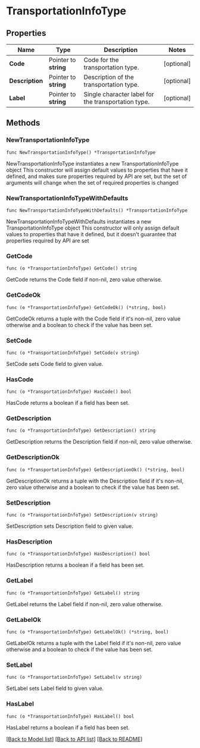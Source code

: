# TransportationInfoType

## Properties

Name | Type | Description | Notes
------------ | ------------- | ------------- | -------------
**Code** | Pointer to **string** | Code for the transportation type. | [optional] 
**Description** | Pointer to **string** | Description of the transportation type. | [optional] 
**Label** | Pointer to **string** | Single character label for the transportation type. | [optional] 

## Methods

### NewTransportationInfoType

`func NewTransportationInfoType() *TransportationInfoType`

NewTransportationInfoType instantiates a new TransportationInfoType object
This constructor will assign default values to properties that have it defined,
and makes sure properties required by API are set, but the set of arguments
will change when the set of required properties is changed

### NewTransportationInfoTypeWithDefaults

`func NewTransportationInfoTypeWithDefaults() *TransportationInfoType`

NewTransportationInfoTypeWithDefaults instantiates a new TransportationInfoType object
This constructor will only assign default values to properties that have it defined,
but it doesn't guarantee that properties required by API are set

### GetCode

`func (o *TransportationInfoType) GetCode() string`

GetCode returns the Code field if non-nil, zero value otherwise.

### GetCodeOk

`func (o *TransportationInfoType) GetCodeOk() (*string, bool)`

GetCodeOk returns a tuple with the Code field if it's non-nil, zero value otherwise
and a boolean to check if the value has been set.

### SetCode

`func (o *TransportationInfoType) SetCode(v string)`

SetCode sets Code field to given value.

### HasCode

`func (o *TransportationInfoType) HasCode() bool`

HasCode returns a boolean if a field has been set.

### GetDescription

`func (o *TransportationInfoType) GetDescription() string`

GetDescription returns the Description field if non-nil, zero value otherwise.

### GetDescriptionOk

`func (o *TransportationInfoType) GetDescriptionOk() (*string, bool)`

GetDescriptionOk returns a tuple with the Description field if it's non-nil, zero value otherwise
and a boolean to check if the value has been set.

### SetDescription

`func (o *TransportationInfoType) SetDescription(v string)`

SetDescription sets Description field to given value.

### HasDescription

`func (o *TransportationInfoType) HasDescription() bool`

HasDescription returns a boolean if a field has been set.

### GetLabel

`func (o *TransportationInfoType) GetLabel() string`

GetLabel returns the Label field if non-nil, zero value otherwise.

### GetLabelOk

`func (o *TransportationInfoType) GetLabelOk() (*string, bool)`

GetLabelOk returns a tuple with the Label field if it's non-nil, zero value otherwise
and a boolean to check if the value has been set.

### SetLabel

`func (o *TransportationInfoType) SetLabel(v string)`

SetLabel sets Label field to given value.

### HasLabel

`func (o *TransportationInfoType) HasLabel() bool`

HasLabel returns a boolean if a field has been set.


[[Back to Model list]](../README.md#documentation-for-models) [[Back to API list]](../README.md#documentation-for-api-endpoints) [[Back to README]](../README.md)


